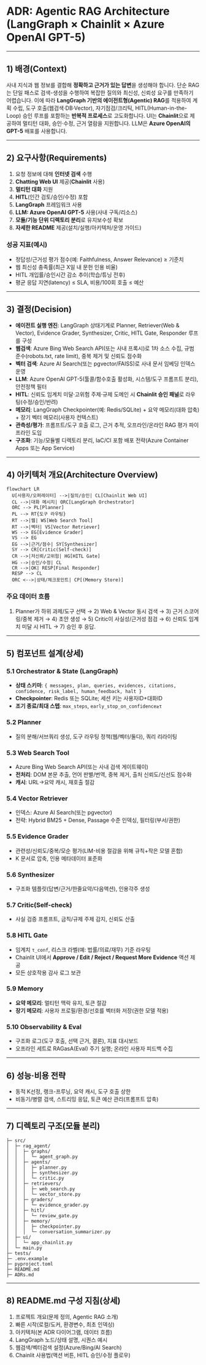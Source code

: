 # ADR: Agentic RAG Architecture (LangGraph × Chainlit × Azure OpenAI GPT-5)

---

## 1) 배경(Context)

사내 지식과 웹 정보를 결합해 **정확하고 근거가 있는 답변**을 생성해야 합니다. 단순 RAG는 단일 패스로 검색-생성을 수행하여 복잡한 질의와 최신성, 신뢰성 요구를 만족하기 어렵습니다. 이에 따라 **LangGraph 기반의 에이전트형(Agentic) RAG**를 적용하여 계획 수립, 도구 호출(웹검색·DB·Vector), 자기점검/크리틱, HITL(Human-in-the-Loop) 승인 루프를 포함하는 **반복적 프로세스**로 고도화합니다. UI는 **Chainlit**으로 제공하여 멀티턴 대화, 승인·수정, 근거 열람을 지원합니다. LLM은 **Azure OpenAI의 GPT-5** 배포를 사용합니다.

---

## 2) 요구사항(Requirements)

1. 요청 정보에 대해 **인터넷 검색** 수행
2. **Chatting Web UI** 제공(**Chainlit** 사용)
3. **멀티턴 대화** 지원
4. **HITL**(인간 검토/승인/수정) 포함
5. **LangGraph** 프레임워크 사용
6. **LLM: Azure OpenAI GPT-5** 사용(사내 구독/리소스)
7. **모듈/기능 단위 디렉토리 분리**로 유지보수성 확보
8. **자세한 README** 제공(설치/실행/아키텍처/운영 가이드)

### **성공 지표(예시)**

* 정답성/근거성 평가 점수(예: Faithfulness, Answer Relevance) ≥ 기준치
* 웹 최신성 충족률(최근 X일 내 문헌 인용 비율)
* HITL 개입률/승인시간 감소 추이(학습/튜닝 전후)
* 평균 응답 지연(latency) ≤ SLA, 비용/100회 호출 ≤ 예산

---

## 3) 결정(Decision)

* **에이전트 실행 엔진**: LangGraph 상태기계로 Planner, Retriever(Web & Vector), Evidence Grader, Synthesizer, Critic, HITL Gate, Responder 루프를 구성
* **웹검색**: Azure Bing Web Search API(또는 사내 프록시)로 1차 소스 수집, 규범 준수(robots.txt, rate limit), 중복 제거 및 신뢰도 점수화
* **벡터 검색**: Azure AI Search(또는 pgvector/FAISS)로 사내 문서 임베딩 인덱스 운영
* **LLM**: Azure OpenAI GPT-5(툴콜/함수호출 활성화, 시스템/도구 프롬프트 분리), 안전정책 필터
* **HITL**: 신뢰도 임계치 미달·고위험 주제·규제 도메인 시 **Chainlit 승인 패널**로 라우팅(수정/승인/반려)
* **메모리**: LangGraph Checkpointer(예: Redis/SQLite) + 요약 메모리(대화 압축) + 장기 벡터 메모리(사용자 컨텍스트)
* **관측성/평가**: 프롬프트/도구 호출 로그, 근거 추적, 오프라인/온라인 RAG 평가 파이프라인 도입
* **구조화**: 기능/모듈별 디렉토리 분리, IaC/CI 포함 배포 전략(Azure Container Apps 또는 App Service)

---

## 4) 아키텍처 개요(Architecture Overview)

```mermaid
flowchart LR
  U[사용자/오퍼레이터] -->|질의/승인| CL[Chainlit Web UI]
  CL -->|대화 메시지| ORC[LangGraph Orchestrator]
  ORC --> PL[Planner]
  PL --> RT{도구 라우팅}
  RT -->|웹| WS[Web Search Tool]
  RT -->|벡터| VS[Vector Retriever]
  WS --> EG[Evidence Grader]
  VS --> EG
  EG -->|근거/점수| SY[Synthesizer]
  SY --> CR[Critic(Self-check)]
  CR -->|저신뢰/고위험| HG[HITL Gate]
  HG -->|승인/수정| CL
  CR -->|OK| RESP[Final Responder]
  RESP --> CL
  ORC <-->|상태/체크포인트| CP[(Memory Store)]
```

### **주요 데이터 흐름**

1. Planner가 하위 과제/도구 선택 → 2) Web & Vector 동시 검색 → 3) 근거 스코어링/중복 제거 → 4) 초안 생성 → 5) Critic이 사실성/근거성 점검 → 6) 신뢰도 임계치 미달 시 HITL → 7) 승인 후 응답.

---

## 5) 컴포넌트 설계(상세)

### 5.1 Orchestrator & State (LangGraph)

* **상태 스키마**: `{ messages, plan, queries, evidences, citations, confidence, risk_label, human_feedback, halt }`
* **Checkpointer**: Redis 또는 SQLite; 세션 키는 사용자ID+대화ID
* **조기 종료/최대 스텝**: `max_steps`, `early_stop_on_confidence≥τ`

### 5.2 Planner

* 질의 분해/서브쿼리 생성, 도구 라우팅 정책(웹/벡터/둘다), 쿼리 리라이팅

### 5.3 Web Search Tool

* Azure Bing Web Search API(또는 사내 검색 게이트웨이)
* **전처리**: DOM 본문 추출, 언어 판별/번역, 중복 제거, 출처 신뢰도/신선도 점수화
* **캐시**: URL→요약 캐시, 재호출 절감

### 5.4 Vector Retriever

* 인덱스: Azure AI Search(또는 pgvector)
* 전략: Hybrid BM25 + Dense, Passage 수준 인덱싱, 필터링(부서/권한)

### 5.5 Evidence Grader

* 관련성/신뢰도/중복/모순 평가(LlM-비용 절감을 위해 규칙+작은 모델 혼합)
* K 문서로 압축, 인용 메타데이터 표준화

### 5.6 Synthesizer

* 구조화 템플릿(답변/근거/한줄요약/다음액션), 인용각주 생성

### 5.7 Critic(Self-check)

* 사실 검증 프롬프트, 금칙/규제 주제 감지, 신뢰도 산출

### 5.8 HITL Gate

* 임계치 `τ_conf`, 리스크 라벨(예: 법률/의료/재무) 기준 라우팅
* Chainlit UI에서 **Approve / Edit / Reject / Request More Evidence** 액션 제공
* 모든 상호작용 감사 로그 보관

### 5.9 Memory

* **요약 메모리**: 멀티턴 맥락 유지, 토큰 절감
* **장기 메모리**: 사용자 프로필/환경/선호를 벡터화 저장(권한 모델 적용)

### 5.10 Observability & Eval

* 구조화 로그(도구 호출, 선택 근거, 결론), 지표 대시보드
* 오프라인 세트로 RAGasA(Eval) 주기 실행; 온라인 사용자 피드백 수집

---

## 6) 성능·비용 전략

* 동적 K선정, 랭크-프루닝, 요약 캐시, 도구 호출 상한
* 비동기/병렬 검색, 스트리밍 응답, 토큰 예산 관리(프롬프트 압축)

---

## 7) 디렉토리 구조(모듈 분리)

```text
├─ src/
│  ├─ rag_agent/
│  │  ├─ graphs/
│  │  │  └─ agent_graph.py
│  │  ├─ agents/
│  │  │  ├─ planner.py
│  │  │  ├─ synthesizer.py
│  │  │  └─ critic.py
│  │  ├─ retrievers/
│  │  │  ├─ web_search.py
│  │  │  └─ vector_store.py
│  │  ├─ graders/
│  │  │  └─ evidence_grader.py
│  │  ├─ hitl/
│  │  │  └─ review_gate.py
│  │  ├─ memory/
│  │  │  ├─ checkpointer.py
│  │  │  └─ conversation_summarizer.py
│  ├─ ui/
│  │  └─ app_chainlit.py
│  └─ main.py
├─ tests/
├─ .env.example
├─ pyproject.toml
├─ README.md
├─ ADRs.md
```

---

## 8) README.md 구성 지침(상세)

1. 프로젝트 개요(문제 정의, Agentic RAG 소개)
2. 빠른 시작(로컬/도커, 환경변수, 최초 인덱싱)
3. 아키텍처(본 ADR 다이어그램, 데이터 흐름)
4. LangGraph 노드/상태 설명, 시퀀스 예시
5. 웹검색/벡터검색 설정(Azure/Bing/AI Search)
6. Chainlit 사용법(액션 버튼, HITL 승인/수정 플로우)
